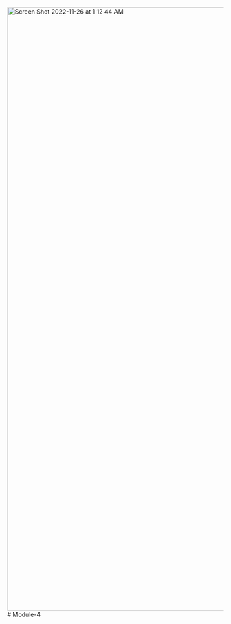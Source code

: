 <img width="1401" alt="Screen Shot 2022-11-26 at 1 12 44 AM" src="https://user-images.githubusercontent.com/92628354/204049276-92a75857-346e-4ecc-b090-0d044ea6e49a.png">
# Module-4
